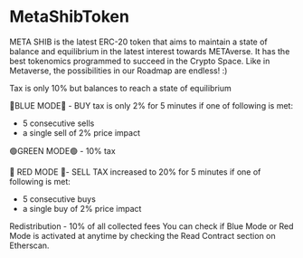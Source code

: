 # MetaShibToken
META SHIB is the latest ERC-20 token that aims to maintain a state of balance and equilibrium in the latest interest towards METAverse. It has the best tokenomics programmed to succeed in the Crypto Space. Like in Metaverse, the possibilities in our Roadmap are endless! :)


Tax is only 10% but balances to reach a state of equilibrium

🔵BLUE MODE🔵 - BUY tax is only 2% for 5 minutes if one of following is met:
- 5 consecutive sells
- a single sell of 2% price impact 

🟢GREEN MODE🟢 - 10% tax 

🔴 RED MODE 🔴- SELL TAX increased to 20% for 5 minutes if one of following is met:
- 5 consecutive buys
- a single buy of 2% price impact 

Redistribution - 10% of all collected fees
You can check if Blue Mode or Red Mode is activated at anytime by checking the Read Contract section on Etherscan.
